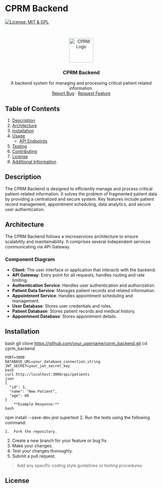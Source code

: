 # CPRM Backend

[![License: MIT & GPL](https://img.shields.io/badge/License-MIT%20%26%20GPL-blue.svg)](https://opensource.org/licenses/MIT)

<!-- PROJECT LOGO -->
<br />
<p align="center">
  <a href="https://example.com">
    <img src="https://via.placeholder.com/80" alt="CPRM Logo" width="80" height="80">
  </a>

  <h3 align="center">CPRM Backend</h3>

  <p align="center">
    A backend system for managing and processing critical patient related information.
    <br />
    <!-- Commenting out the demo link as it wasn't provided and might not exist yet
    <a href="https://example.com">View Demo</a>
    ·
    -->
    <a href="https://github.com/your_username/cprm_backend/issues">Report Bug</a>
    ·
    <a href="https://github.com/your_username/cprm_backend/issues">Request Feature</a>
  </p>
</p>

## Table of Contents

1.  [Description](#description)
2.  [Architecture](#architecture)
3.  [Installation](#installation)
4.  [Usage](#usage)
    *   [API Endpoints](#api-endpoints)
5.  [Testing](#testing)
6.  [Contributing](#contributing)
7.  [License](#license)
8.  [Additional Information](#additional-information)

## Description

The CPRM Backend is designed to efficiently manage and process critical patient-related information. It solves the problem of fragmented patient data by providing a centralized and secure system. Key features include patient record management, appointment scheduling, data analytics, and secure user authentication.

## Architecture

The CPRM Backend follows a microservices architecture to ensure scalability and maintainability. It comprises several independent services communicating via API Gateway.

### Component Diagram

*   **Client**: The user interface or application that interacts with the backend.
*   **API Gateway**: Entry point for all requests, handles routing and rate limiting.
*   **Authentication Service**: Handles user authentication and authorization.
*   **Patient Data Service**: Manages patient records and related information.
*   **Appointment Service**: Handles appointment scheduling and management.
*   **User Database**: Stores user credentials and roles.
*   **Patient Database**: Stores patient records and medical history.
*   **Appointment Database**: Stores appointment details.

## Installation

bash
    git clone https://github.com/your_username/cprm_backend.git
    cd cprm_backend
    
    PORT=3000
    DATABASE_URL=your_database_connection_string
    JWT_SECRET=your_jwt_secret_key
    bash
    curl http://localhost:3000/api/patients
    json
    {
      "id": 3,
      "name": "New Patient",
      "age": 60
    }
        **Example Response:**
    bash
npm install --save-dev jest supertest
2.  Run the tests using the following command:

    1.  Fork the repository.
2.  Create a new branch for your feature or bug fix.
3.  Make your changes.
4.  Test your changes thoroughly.
5.  Submit a pull request.

> Add any specific coding style guidelines or testing procedures.

## License
